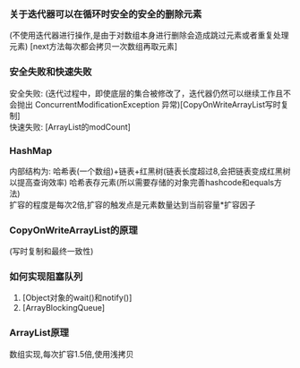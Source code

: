 ### 关于迭代器可以在循环时安全的安全的删除元素

(不使用迭代器进行操作,是由于对数组本身进行删除会造成跳过元素或者重复处理元素) [next方法每次都会拷贝一次数组再取元素]

### 安全失败和快速失败

安全失败: (迭代过程中，即使底层的集合被修改了，迭代器仍然可以继续工作且不会抛出 ConcurrentModificationException 异常)[CopyOnWriteArrayList写时复制]  
快速失败: [ArrayList的modCount]

### HashMap

内部结构为: 哈希表(一个数组)+链表+红黑树(链表长度超过8,会把链表变成红黑树以提高查询效率)
哈希表存元素(所以需要存储的对象完善hashcode和equals方法)  
扩容的程度是每次2倍,扩容的触发点是元素数量达到当前容量*扩容因子

### CopyOnWriteArrayList的原理

(写时复制和最终一致性)

### 如何实现阻塞队列

1. [Object对象的wait()和notify()]
2. [ArrayBlockingQueue]

### ArrayList原理

数组实现,每次扩容1.5倍,使用浅拷贝